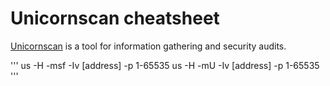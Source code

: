 # Unicornscan cheatsheet

[Unicornscan](https://www.aldeid.com/wiki/Unicornscan) is a tool for information gathering and security audits.

'''
us -H -msf -Iv [address] -p 1-65535
us -H -mU -Iv [address] -p 1-65535
'''

